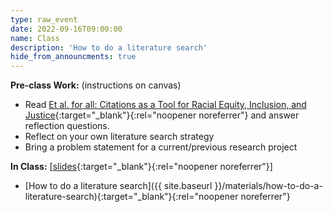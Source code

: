 ```yaml
---
type: raw_event
date: 2022-09-16T09:00:00
name: Class
description: 'How to do a literature search'
hide_from_announcments: true
---
```


**Pre-class Work:** (instructions on canvas)
* Read [Et al. for all: Citations as a Tool for Racial Equity, Inclusion, and Justice](https://rurisi.com/citation-guide){:target="_blank"}{:rel="noopener noreferrer"} and answer reflection questions.
* Reflect on your own literature search strategy
* Bring a problem statement for a current/previous research project

**In Class:** \[[slides](https://docs.google.com/presentation/d/1i6_H-NZ3pDQdovg_cvTt4eS_xogvwCEV7yCilD92nxM/edit#slide=id.p){:target="_blank"}{:rel="noopener noreferrer"}\]
* [How to do a literature search]({{ site.baseurl }}/materials/how-to-do-a-literature-search){:target="_blank"}{:rel="noopener noreferrer"}
